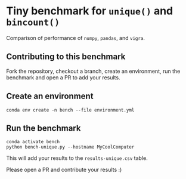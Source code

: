 # Tiny benchmark for `unique()` and `bincount()`

Comparison of performance of `numpy`, `pandas`, and `vigra`.

## Contributing to this benchmark

Fork the repository, checkout a branch, create an environment, run the benchmark and open a PR to add your results.

## Create an environment

```
conda env create -n bench --file environment.yml
```

## Run the benchmark

```
conda activate bench
python bench-unique.py --hostname MyCoolComputer
```

This will add your results to the `results-unique.csv` table.

Please open a PR and contribute your results :)
